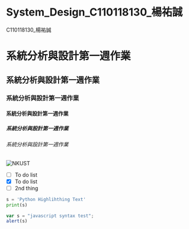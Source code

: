 # System_Design_C110118130_楊祐誠
C110118130_楊祐誠


# 系統分析與設計第一週作業
## 系統分析與設計第一週作業
### 系統分析與設計第一週作業
#### 系統分析與設計第一週作業
##### 系統分析與設計第一週作業
###### 系統分析與設計第一週作業
![NKUST](https://github.com/Yycheng092/System_Design_C110118130/assets/142778228/3aca5180-2845-43a6-bb10-610ea4d19619)
- [ ] To do list
- [X] To do list
- [ ] 2nd thing

```python
s = 'Python Highlihthing Text'
print(s)
```

```js
var s = "javascript syntax test";
alert(s)
```

